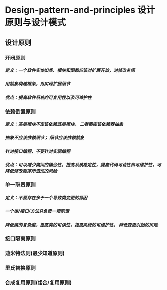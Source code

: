 # Design-pattern-and-principles 设计原则与设计模式
## 设计原则
### 开闭原则
##### 定义：一个软件实体如类、模块和函数应该对扩展开放，对修改关闭
##### 用抽象构建框架，用实现扩展细节
##### 优点：提高软件系统的可复用性以及可维护性
### 依赖倒置原则
##### 定义：高层模块不应该依赖底层模块， 二者都应该依赖器抽象
##### 抽象不应该依赖细节； 细节应该依赖抽象
##### 针对接口编程，不要针对实现编程
##### 优点：可以减少类间的耦合性，提高系统稳定性，提高代码可读性和可维护性，可降低修改程序所造成的风险
### 单一职责原则
##### 定义：不要存在多于一个导致类变更的原因
##### 一个类/接口/方法只负责一项职责
##### 降低类的复杂度，提高类的可读性，提高系统的可维护性， 降低变更引起的风险
### 接口隔离原则
### 迪米特法则(最少知道原则)
### 里氏替换原则
### 合成复用原则(组合/复用原则)

